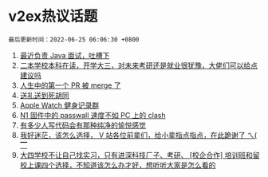 # v2ex热议话题

`最后更新时间：2022-06-25 06:06:30 +0800`

1. [最近负责 Java 面试，吐槽下](https://www.v2ex.com/t/861954)
1. [二本学校本科在读，开学大三，对未来考研还是就业很犹豫，大佬们可以给点建议吗](https://www.v2ex.com/t/861826)
1. [人生中的第一个 PR 被 merge 了](https://www.v2ex.com/t/861906)
1. [送礼送到死胡同](https://www.v2ex.com/t/861830)
1. [Apple Watch 健身记录群](https://www.v2ex.com/t/861927)
1. [N1 固件中的 passwall 速度不如 PC 上的 clash](https://www.v2ex.com/t/861824)
1. [有多少人写代码会有那种纯净的愉悦感觉](https://www.v2ex.com/t/861945)
1. [我好迷茫，该怎么选择， V 站各位前辈们，给小辈指点指点，在此跪谢了 ㄟ( ▔](https://www.v2ex.com/t/861929)
1. [大四学校不让自己找实习，只有进深科技厂子、考研、 [校企合作] 培训班和留校上课四个选择，不知道该怎么办才好，想听听大家是怎么看的](https://www.v2ex.com/t/861953)


